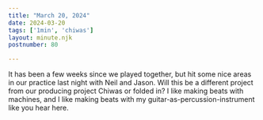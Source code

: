 ```yaml
---
title: "March 20, 2024"
date: 2024-03-20
tags: ['1min', 'chiwas']
layout: minute.njk
postnumber: 80

---
```


It has been a few weeks since we played together, but hit some nice areas in our practice last night with Neil and Jason. Will this be a different project from our producing project Chiwas or folded in? I like making beats with machines, and I like making beats with my guitar-as-percussion-instrument like you hear here. 